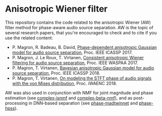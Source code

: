 #  Anisotropic Wiener filter

This repository contains the code related to the anisotropic Wiener (AW) filter method for phase-aware audio source separation. AW is the topic of several research papers, that you're encouraged to check and to cite if you use the related content:

- P. Magron, R. Badeau, B. David, [Phase-dependent anisotropic Gaussian model for audio source separation](https://hal.archives-ouvertes.fr/hal-01416355), Proc. IEEE ICASSP 2017.
- P. Magron, J. Le Roux, T. Virtanen, [Consistent anisotropic Wiener filtering for audio source separation](https://hal.archives-ouvertes.fr/hal-01593126), Proc. IEEE WASPAA 2017.
- P. Magron, T. Virtanen, [Bayesian anisotropic Gaussian model for audio source separation](https://hal.archives-ouvertes.fr/hal-01632081), Proc. IEEE ICASSP 2018.
- P. Magron, T. Virtanen, [On modeling the STFT phase of audio signals with the von Mises distribution](https://hal.archives-ouvertes.fr/hal-01763147), Proc. iWAENC 2018.

AW was also used in conjunction with NMF for joint magnitude and phase estimation (see [complex-isnmf](https://github.com/magronp/complex-isnmf) and [complex-beta-nmf](https://github.com/magronp/complex-beta-nmf)), and as post-processing in DNN-based separation (see [phase-madtwinnet](https://github.com/magronp/phase-madtwinnet) and [phase-hpss](https://github.com/magronp/phase-hpss)).



